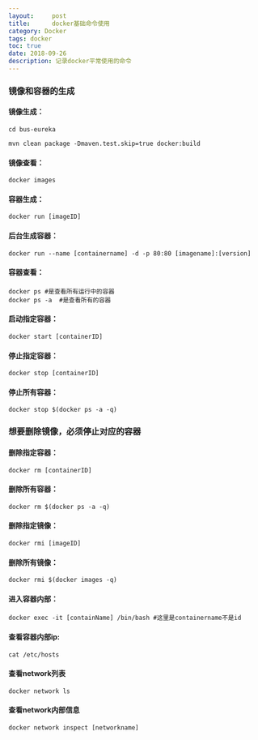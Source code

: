 ```yaml
---
layout:     post
title:      docker基础命令使用
category: Docker
tags: docker
toc: true
date: 2018-09-26
description: 记录docker平常使用的命令
---
```


### 镜像和容器的生成
#### 镜像生成：

```
cd bus-eureka

mvn clean package -Dmaven.test.skip=true docker:build
```


#### 镜像查看：
```
docker images
```

#### 容器生成：

```
docker run [imageID]
```

#### 后台生成容器：
```
docker run --name [containername] -d -p 80:80 [imagename]:[version]
```

#### 容器查看：
```
docker ps #是查看所有运行中的容器
docker ps -a  #是查看所有的容器
```

#### 启动指定容器：

```
docker start [containerID]
```

#### 停止指定容器：
```
docker stop [containerID]
```

#### 停止所有容器：

```
docker stop $(docker ps -a -q)
```


### 想要删除镜像，必须停止对应的容器

#### 删除指定容器：
```
docker rm [containerID]
```


#### 删除所有容器：
```
docker rm $(docker ps -a -q)
```

#### 删除指定镜像：
```
docker rmi [imageID]
```

#### 删除所有镜像：
```
docker rmi $(docker images -q)
```


#### 进入容器内部：
```
docker exec -it [containName] /bin/bash #这里是containername不是id
```


#### 查看容器内部ip:
```
cat /etc/hosts
```


#### 查看network列表
```
docker network ls
```


#### 查看network内部信息
```
docker network inspect [networkname]

```








